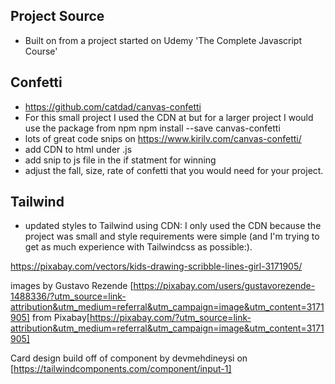 ## Project Source
 - Built on from a project started on Udemy 'The Complete Javascript Course' 

## Confetti 
- https://github.com/catdad/canvas-confetti
- For this small project I used the CDN at <script src="https://cdn.jsdelivr.net/npm/canvas-confetti@1.4.0/dist/confetti.browser.min.js"></script>
but for a larger project I would use the package from npm npm install --save canvas-confetti
- lots of great code snips on https://www.kirilv.com/canvas-confetti/
 - add CDN to html under .js
 - add snip to js file in the if statment for winning
 - adjust the fall, size, rate of confetti that you would need for your project.

## Tailwind
- updated styles to Tailwind using CDN: <link href="https://unpkg.com/tailwindcss@^2/dist/tailwind.min.css" rel="stylesheet"> I only used the CDN because the project was small and style requirements were simple (and I'm trying to get as much experience with Tailwindcss as possible:). 



https://pixabay.com/vectors/kids-drawing-scribble-lines-girl-3171905/

images by Gustavo Rezende [https://pixabay.com/users/gustavorezende-1488336/?utm_source=link-attribution&utm_medium=referral&utm_campaign=image&utm_content=3171905] from Pixabay[https://pixabay.com/?utm_source=link-attribution&utm_medium=referral&utm_campaign=image&utm_content=3171905]

Card design build off of component by devmehdineysi on [https://tailwindcomponents.com/component/input-1]
